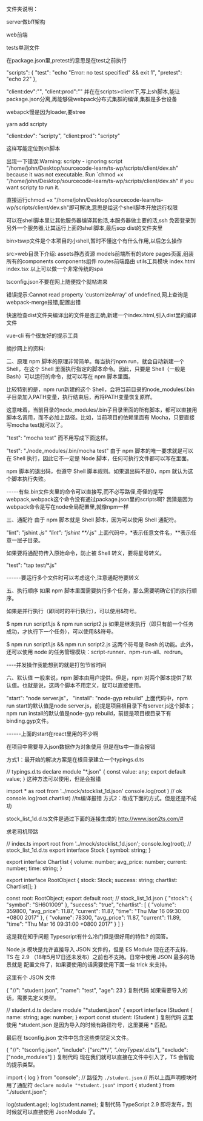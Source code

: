 文件夹说明：

server做bff架构

web前端          

tests单测文件


















在package.json里,pretest的意思是在test之前执行

"scripts": {
    "test": "echo \"Error: no test specified\" && exit 1",
    "pretest": "echo 22"
  },



 "client:dev":"",
  "client:prod":""
并在在scripts>client下,写上sh脚本,能让package.json分离,再能够做webpack分布式集群的编译,集群是多台设备

webapck慢是因为loader,要stree



yarn add scripty


  "client:dev": "scripty",
  "client:prod": "scripty"

  这样写能定位到sh脚本

  出现一下错误:Warning: scripty - ignoring script "/home/john/Desktop/sourcecode-learn/ts-wp/scripts/client/dev.sh" because it was not executable. Run `chmod +x "/home/john/Desktop/sourcecode-learn/ts-wp/scripts/client/dev.sh" if you want scripty to run it.

  直接运行chmod +x "/home/john/Desktop/sourcecode-learn/ts-wp/scripts/client/dev.sh"即可解决,意思是给这个shell脚本开放运行权限

  可以在shell脚本里让其他服务器编译其他活,本服务器做主要的活,ssh 免密登录到另外一个服务器,让其运行上面的shell脚本,最后scp dist的文件夹里


bin>tswp文件是个本项目的小shell,暂时不懂这个有什么作用,以后怎么操作



src>web目录下介绍:
  assets静态资源
  models前端所有的store
  pages页面,组装所有的components
  components组件
  routes前端路由
  utils工具模块
  index.html
  index.tsx
以上可以做一个非常传统的spa

tsconfig.json不要在网上随便找个就帖进来


错误提示:Cannot read property 'customizeArray' of undefined,网上查询是webpack-merge报错,配置出错

快速检查dist文件夹编译出的文件是否正确,新建一个index.html,引入dist里的编译文件


vue-cli 有个很友好的提示工具

摘抄网上的资料:

二、原理
npm 脚本的原理非常简单。每当执行npm run，就会自动新建一个 Shell，在这个 Shell 里面执行指定的脚本命令。因此，只要是 Shell（一般是 Bash）可以运行的命令，就可以写在 npm 脚本里面。

比较特别的是，npm run新建的这个 Shell，会将当前目录的node_modules/.bin子目录加入PATH变量，执行结束后，再将PATH变量恢复原样。

这意味着，当前目录的node_modules/.bin子目录里面的所有脚本，都可以直接用脚本名调用，而不必加上路径。比如，当前项目的依赖里面有 Mocha，只要直接写mocha test就可以了。


"test": "mocha test"
而不用写成下面这样。


"test": "./node_modules/.bin/mocha test"
由于 npm 脚本的唯一要求就是可以在 Shell 执行，因此它不一定是 Node 脚本，任何可执行文件都可以写在里面。

npm 脚本的退出码，也遵守 Shell 脚本规则。如果退出码不是0，npm 就认为这个脚本执行失败。

-----有些.bin文件夹里的命令可以直接写,而不必写路径,奇怪的是写webpack,webpack这个命令没有通过package.json里的scripts啊?
我猜是因为webpack命令是写在node全局配置里,就像npm一样




三、通配符
由于 npm 脚本就是 Shell 脚本，因为可以使用 Shell 通配符。


"lint": "jshint *.js"
"lint": "jshint **/*.js"
上面代码中，*表示任意文件名，**表示任意一层子目录。

如果要将通配符传入原始命令，防止被 Shell 转义，要将星号转义。


"test": "tap test/\*.js"


------要运行多个文件时可以考虑这个,注意通配符要转义




五、执行顺序
如果 npm 脚本里面需要执行多个任务，那么需要明确它们的执行顺序。

如果是并行执行（即同时的平行执行），可以使用&符号。


$ npm run script1.js & npm run script2.js
如果是继发执行（即只有前一个任务成功，才执行下一个任务），可以使用&&符号。


$ npm run script1.js && npm run script2.js
这两个符号是 Bash 的功能。此外，还可以使用 node 的任务管理模块：script-runner、npm-run-all、redrun。

----并发操作我能想到的就是打包节省时间



六、默认值
一般来说，npm 脚本由用户提供。但是，npm 对两个脚本提供了默认值。也就是说，这两个脚本不用定义，就可以直接使用。


"start": "node server.js"，
"install": "node-gyp rebuild"
上面代码中，npm run start的默认值是node server.js，前提是项目根目录下有server.js这个脚本；npm run install的默认值是node-gyp rebuild，前提是项目根目录下有binding.gyp文件。


------上面的start在react里用的不少啊





在项目中需要导入json数据作为对象使用
但是在ts中一直会报错

方式1：最开始的解决方案是在根目录建立一个typings.d.ts

// typings.d.ts
declare module "*.json" {
    const value: any;
    export default value;
}
这种方法可以使用，但是会报错

import * as root from '../mock/stocklist_1d.json'
console.log(root ) // ok
console.log(root.chartlist) //ts编译报错
方式2：改成下面的方式。但是还是不成功

stock_list_1d.d.ts文件是通过下面的连接生成的
http://www.json2ts.com/#

求老司机带路

// index.ts
import root from '../mock/stocklist_1d.json';
console.log(root);
// stock_list_1d.d.ts
export interface Stock {
    symbol: string;
}

export interface Chartlist {
    volume: number;
    avg_price: number;
    current: number;
    time: string;
}

export interface RootObject {
    stock: Stock;
    success: string;
    chartlist: Chartlist[];
}

const root: RootObject;
export default root;
// stock_list_1d.json
{
    "stock": {
        "symbol": "SH601009"
    },
    "success": "true",
    "chartlist": [
        {
            "volume": 359800,
            "avg_price": 11.87,
            "current": 11.87,
            "time": "Thu Mar 16 09:30:00 +0800 2017"
        },
        {
            "volume": 78300,
            "avg_price": 11.87,
            "current": 11.89,
            "time": "Thu Mar 16 09:31:00 +0800 2017"
        }
    ]
}


这是我在知乎问题 Typescript有什么冷门但是很好用的特性? 的回答。

Node.js 模块是允许直接导入 JSON 文件的，但是 ES Module 现在还不支持，TS 在 2.9 （18年5月17日还未发布）之前也不支持。日常中使用 JSON 最多的场景就是 配置文件了，如果要使用的话需要使用下面一些 trick 来支持。

这里有个 JSON 文件

{
  "//": "student.json",
  "name": "test",
  "age": 23
}
复制代码
如果需要导入的话，需要先定义类型。

// student.d.ts
declare module "*student.json" {
  export interface IStudent {
    name: string;
    age: number;
  }
  export const student: IStudent
}
复制代码
这里使用 *student.json 是因为导入的时候有路径符号，这里要用 * 匹配。

最后在 tsconfig.json 文件中包含这些类型定义文件。

{
  "//": "tsconfig.json",
  "include": ["src/**/*", "./myTypes/*.d.ts"],
  "exclude": ["node_modules"]
}
复制代码
现在我们就可以直接在文件中引入了，TS 会智能的提示类型。

import { log } from "console";
// 路径为 `./student.json` 
// 所以上面声明模块时用了通配符 `declare module "*student.json"`
import { student } from "./student.json";
 
log(student.age);
log(student.name);
复制代码
TypeScript 2.9 即将发布，到时候就可以直接使用 JsonModule 了。
